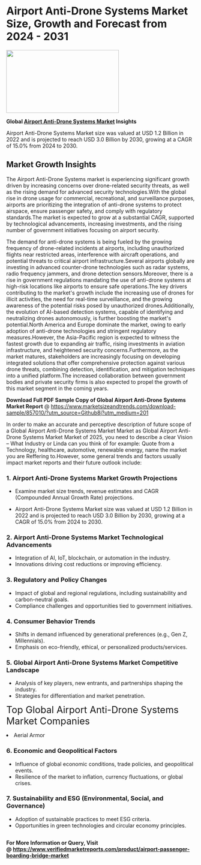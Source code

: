 <H1>Airport Anti-Drone Systems Market Size, Growth and Forecast from 2024 - 2031</H1><img class="aligncenter size-medium wp-image-584254" src="https://thirdeyenews.in/wp-content/uploads/2024/09/Global-Market-Research-300x168.jpeg" alt="" width="300" height="168" /><p><strong>Global&nbsp;<a href="https://www.marketsizeandtrends.com/download-sample/857010/?utm_source=Github8j?utm_medium=201">Airport Anti-Drone Systems Market</a> Insights</strong></p><p>Airport Anti-Drone Systems Market size was valued at USD 1.2 Billion in 2022 and is projected to reach USD 3.0 Billion by 2030, growing at a CAGR of 15.0% from 2024 to 2030.</p><p><h2>Market Growth Insights</h2> <p>The Airport Anti-Drone Systems market is experiencing significant growth driven by increasing concerns over drone-related security threats, as well as the rising demand for advanced security technologies.With the global rise in drone usage for commercial, recreational, and surveillance purposes, airports are prioritizing the integration of anti-drone systems to protect airspace, ensure passenger safety, and comply with regulatory standards.The market is expected to grow at a substantial CAGR, supported by technological advancements, increasing investments, and the rising number of government initiatives focusing on airport security.</p> <p>The demand for anti-drone systems is being fueled by the growing frequency of drone-related incidents at airports, including unauthorized flights near restricted areas, interference with aircraft operations, and potential threats to critical airport infrastructure.Several airports globally are investing in advanced counter-drone technologies such as radar systems, radio frequency jammers, and drone detection sensors.Moreover, there is a rise in government regulations mandating the use of anti-drone systems at high-risk locations like airports to ensure safe operations.The key drivers contributing to the market's growth include the increasing use of drones for illicit activities, the need for real-time surveillance, and the growing awareness of the potential risks posed by unauthorized drones.Additionally, the evolution of AI-based detection systems, capable of identifying and neutralizing drones autonomously, is further boosting the market's potential.North America and Europe dominate the market, owing to early adoption of anti-drone technologies and stringent regulatory measures.However, the Asia-Pacific region is expected to witness the fastest growth due to expanding air traffic, rising investments in aviation infrastructure, and heightened security concerns.Furthermore, as the market matures, stakeholders are increasingly focusing on developing integrated solutions that offer comprehensive protection against various drone threats, combining detection, identification, and mitigation techniques into a unified platform.The increased collaboration between government bodies and private security firms is also expected to propel the growth of this market segment in the coming years.</p> <p><span class=""><strong>Download Full PDF Sample Copy of Global Airport Anti-Drone Systems Market Report</strong> @ <a href="https://www.marketsizeandtrends.com/download-sample/857010/?utm_source=Github8j?utm_medium=201" target="_blank">https://www.marketsizeandtrends.com/download-sample/857010/?utm_source=Github8j?utm_medium=201</a></span></p><p>In order to make an accurate and perceptive description of future scope of a Global&nbsp;Airport Anti-Drone Systems Market Market as Global&nbsp;Airport Anti-Drone Systems Market Market of 2025, you need to describe a clear Vision &ndash; What Industry or Linda can you think of for example: Quote from a Technology, healthcare, automotive, renewable energy, name the market you are Reffering to.However, some general trends and factors usually impact market reports and their future outlook include:</p><h3>1.&nbsp;<strong>Airport Anti-Drone Systems Market Growth Projections</strong></h3><ul><li>Examine market size trends, revenue estimates and CAGR (Compounded Annual Growth Rate) projections.</li><li><p>Airport Anti-Drone Systems Market size was valued at USD 1.2 Billion in 2022 and is projected to reach USD 3.0 Billion by 2030, growing at a CAGR of 15.0% from 2024 to 2030.</p></li></ul><h3>2.&nbsp;<strong>Airport Anti-Drone Systems Market Technological Advancements</strong></h3><ul><li>Integration of AI, IoT, blockchain, or automation in the industry.</li><li>Innovations driving cost reductions or improving efficiency.</li></ul><h3>3.&nbsp;<strong>Regulatory and Policy Changes</strong></h3><ul><li>Impact of global and regional regulations, including sustainability and carbon-neutral goals.</li><li>Compliance challenges and opportunities tied to government initiatives.</li></ul><h3>4.&nbsp;<strong>Consumer Behavior Trends</strong></h3><ul><li>Shifts in demand influenced by generational preferences (e.g., Gen Z, Millennials).</li><li>Emphasis on eco-friendly, ethical, or personalized products/services.</li></ul><h3>5.&nbsp;<strong>Global Airport Anti-Drone Systems Market Competitive Landscape</strong></h3><ul><li>Analysis of key players, new entrants, and partnerships shaping the industry.</li><li>Strategies for differentiation and market penetration.</li></ul><p data-pm-slice="1 1 []"><span style="color: inherit; font-family: inherit; font-size: 25px;">Top Global Airport Anti-Drone Systems Market Companies</span></p><div class="" data-test-id=""><p><li>Aerial Armor</li></p></div><h3>6.&nbsp;<strong>Economic and Geopolitical Factors</strong></h3><ul><li>Influence of global economic conditions, trade policies, and geopolitical events.</li><li>Resilience of the market to inflation, currency fluctuations, or global crises.</li></ul><h3>7.&nbsp;<strong>Sustainability and ESG (Environmental, Social, and Governance)</strong></h3><ul><li>Adoption of sustainable practices to meet ESG criteria.</li><li>Opportunities in green technologies and circular economy principles.</li></ul><h2><strong style="font-size: 14px;">For More Information or Query, Visit @&nbsp;</strong><a style="background-color: #ffffff; font-size: 14px;" href="https://www.marketsizeandtrends.com/report/airport-anti-drone-systems-market/" target="_blank">https://www.verifiedmarketreports.com/product/airport-passenger-boarding-bridge-market</a></h2>